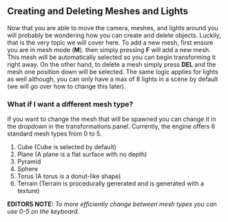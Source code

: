 ## Creating and Deleting Meshes and Lights
Now that you are able to move the camera, meshes, and lights around you will probably be wondering how you can create and delete objects.
Luckily, that is the very topic we will cover here. To add a new mesh, first ensure you are in mesh mode (**M**).
then simply pressing **F** will add a new mesh. This mesh will be automatically selected so you can begin transforming it right away.
On the other hand, to delete a mesh simply press **DEL** and the mesh one position down will be selected.
The same logic applies for lights as well although, you can only have a max of 8 lights in a scene by default (we will go over how to change this later).

### What if I want a different mesh type?
If you want to change the mesh that will be spawned you can change it in the dropdown in the transformations panel.
Currently, the engine offers 6 standard mesh types from 0 to 5.
1. Cube (Cube is selected by default)
2. Plane (A plane is a flat surface with no depth)
3. Pyramid
4. Sphere
5. Torus (A torus is a donut-like shape)
6. Terrain (Terrain is procedurally generated and is generated with a texture)

**EDITORS NOTE:** _To more efficiently change between mesh types you can use 0-5 on the keyboard._
